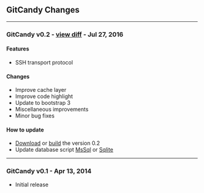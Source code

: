 ﻿## GitCandy Changes

---
### GitCandy v0.2 - [view diff](http://github.com/Aimeast/GitCandy/compare/v0.1...v0.2) - Jul 27, 2016
#### Features
 - SSH transport protocol

#### Changes
 - Improve cache layer
 - Improve code highlight
 - Update to bootstrap 3
 - Miscellaneous improvements
 - Minor bug fixes

#### How to update
 - [Download](http://github.com/Aimeast/GitCandy/releases/tag/v0.2) or [build](http://github.com/Aimeast/GitCandy/tree/v0.2) the version 0.2
 - Update database script [MsSql](http://github.com/Aimeast/GitCandy/commit/7d036b14ac74dd174350f38b155db0c320493997#diff-916bcc9941b9e4b725bcecdbf4e9fab8) or [Sqlite](http://github.com/Aimeast/GitCandy/commit/7d036b14ac74dd174350f38b155db0c320493997#diff-649512c4819b49503813847617535df6)

---
### GitCandy v0.1 - Apr 13, 2014
 - Initial release
